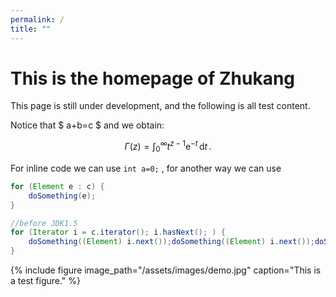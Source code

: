 ```yaml
---
permalink: /
title: ""
---
```


# This is the homepage of Zhukang

This page is still under development, and the following is all test content.

 Notice that $ a+b=c $ and we obtain:

$$ \Gamma(z) = \int_{0}^{\infty} t^{z-1}\mathrm{e}^{-t}\, \mathrm{d} t\,. $$

For inline code we can use `int a=0;` , for another way we can use

```java
for (Element e : c) {
    doSomething(e);
}

//before JDK1.5
for (Iterator i = c.iterator(); i.hasNext(); ) {
    doSomething((Element) i.next());doSomething((Element) i.next());doSomething((Element) i.next());doSomething((Element) i.next());doSomething((Element) i.next());doSomething((Element) i.next());doSomething((Element) i.next());doSomething((Element) i.next());doSomething((Element) i.next());doSomething((Element) i.next());
}
```

{% include figure 
    image_path="/assets/images/demo.jpg"
    caption="This is a test figure." 
%}

